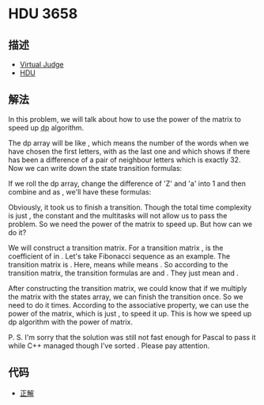 # HDU 3658

## 描述

- [Virtual Judge](https://vjudge.net/problem/HDU-3658)
- [HDU](http://acm.hdu.edu.cn/showproblem.php?pid=3658)

## 解法

In this problem, we will talk about how to use the power of the matrix to speed up <abbr title="dynamic programming">dp</abbr> algorithm. 

The dp array will be like <data value="v{dp}b{v{i}o{,}v{j}o{,}v{c}}"></data>, which means the number of the words when we have chosen the first <data value="v{i}"></data> letters,  with <data value="v{j}"></data> as the last one and <data value="v{c}"></data> which shows if there has been a difference of a pair of neighbour letters which is exactly 32. Now we can write down the state transition formulas: 

If we roll the dp array, change the difference of 'Z' and 'a' into 1 and then combine <data value="v{j}"></data> and <data value="v{c}"></data> as <data value="o{(}c{52}o{}v{c}o{+}v{j}o{)}"></data>, we'll have these formulas: 

Obviously, it took us <data value="o{O}o{(}c{2}o{&times;}c{52}o{)}"></data> to finish a transition. Though the total time complexity is just <data value="o{O}o{(}v{m}o{)}"></data>, the constant and the multitasks will not allow us to pass the problem. So we need the power of the matrix to speed up. But how can we do it? 

We will construct a transition matrix. For a transition matrix <data value="v{M}"></data>, <data value="v{M}b{v{x}o{,}v{y}}"></data> is the coefficient of <data value="v{dp}b{v{y}}"></data> in <data value="v{dp}b{v{x}}"></data>. Let's take Fibonacci sequence as an example. The transition matrix is <data value="o{[}m{c{1}l{}c{1}}o{&nbsp;}m{c{1}l{}c{0}}o{]}"></data>. Here, <data value="v{dp}b{v{i}o{,}c{0}}"></data> means <data value="v{F}b{v{i}}"></data> while <data value="v{dp}b{v{i}o{,}c{1}}"></data> means <data value="v{F}b{v{i}o{-}c{1}}"></data>. So according to the transition matrix, the transition formulas are <data value="v{dp}b{v{i}o{,}c{0}}o{=}c{1}o{&sdot;}v{dp}b{v{i}o{-}c{1}o{,}c{0}}o{+}c{1}o{&sdot;}v{dp}b{v{i}o{-}c{1}o{,}c{1}}o{=}v{dp}b{v{i}o{-}c{1}o{,}c{0}}o{+}v{dp}b{v{i}o{-}c{1}o{,}c{1}}"></data> and <data value="v{dp}b{v{i}o{,}c{1}}o{=}c{1}o{&sdot;}v{dp}b{v{i}o{-}c{1}o{,}c{0}}o{+}c{0}o{&sdot;}v{dp}b{v{i}o{-}c{1}o{,}c{1}}o{=}v{dp}b{v{i}o{-}c{1}o{,}c{0}}"></data>. They just mean <data value="v{F}b{v{i}}o{=}v{F}b{v{i}o{-}c{1}}o{+}v{F}b{v{i}o{-}c{2}}"></data> and <data value="v{F}b{v{i}o{-}c{1}}o{=}v{F}b{v{i}o{-}c{1}}"></data>. 

After constructing the transition matrix, we could know that if we multiply the matrix with the states array, we can finish the transition once. So we need to do it <data value="v{m}"></data> times. According to the associative property, we can use the power of the matrix, which is just <data value="o{O}o{(}o{lg}v{m}o{)}"></data>, to speed it up. This is how we speed up dp algorithm with the power of matrix. 

P. S. I'm sorry that the solution was still not fast enough for Pascal to pass it while C++ managed though I've sorted <data value="v{m}"></data>. Please pay attention. 

## 代码

- [正解](HDU.3658.0.cpp)
